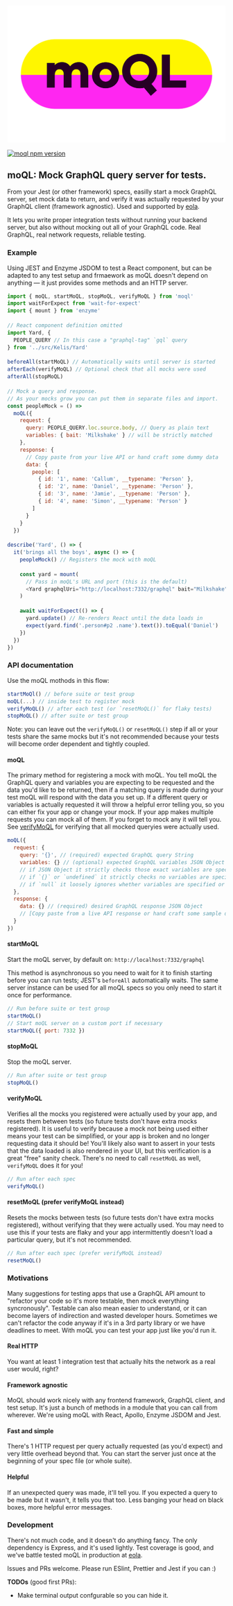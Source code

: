 <img src="./moQL.svg" alt="moQL logo" width="512"/>

[![moql npm version](https://img.shields.io/npm/v/moql.svg)](https://www.npmjs.com/package/moql)

## moQL: Mock GraphQL query server for tests.

From your Jest (or other framework) specs, easilly start a mock GraphQL server, set mock data to return, and verify it was actually requested by your GraphQL client (framework agnostic). Used and supported by [eola](https://compass.eola.co).

It lets you write proper integration tests without running your backend server, but also without mocking out all of your GraphQL code. Real GraphQL, real network requests, reliable testing.

### Example

Using JEST and Enzyme JSDOM to test a React component, but can be adapted to any test setup and frmaework as moQL doesn't depend on anything — it just provides some methods and an HTTP server.

```js
import { moQL, startMoQL, stopMoQL, verifyMoQL } from 'moql'
import waitForExpect from 'wait-for-expect'
import { mount } from 'enzyme'

// React component definition omitted
import Yard, {
  PEOPLE_QUERY // In this case a "graphql-tag" `gql` query
} from '../src/Kelis/Yard'

beforeAll(startMoQL) // Automatically waits until server is started
afterEach(verifyMoQL) // Optional check that all mocks were used
afterAll(stopMoQL)

// Mock a query and response.
// As your mocks grow you can put them in separate files and import.
const peopleMock = () =>
  moQL({
    request: {
      query: PEOPLE_QUERY.loc.source.body, // Query as plain text
      variables: { bait: 'Milkshake' } // will be strictly matched
    },
    response: {
      // Copy paste from your live API or hand craft some dummy data
      data: {
        people: [
          { id: '1', name: 'Callum', __typename: 'Person' },
          { id: '2', name: 'Daniel', __typename: 'Person' },
          { id: '3', name: 'Jamie', __typename: 'Person' },
          { id: '4', name: 'Simon', __typename: 'Person' }
        ]
      }
    }
  })

describe('Yard', () => {
  it('brings all the boys', async () => {
    peopleMock() // Registers the mock with moQL

    const yard = mount(
      // Pass in moQL's URL and port (this is the default)
      <Yard graphqlUri="http://localhost:7332/graphql" bait="Milkshake" />
    )

    await waitForExpect(() => {
      yard.update() // Re-renders React until the data loads in
      expect(yard.find('.person#p2 .name').text()).toEqual('Daniel')
    })
  })
})
```

### API documentation

Use the moQL mothods in this flow:

```js
startMoQl() // before suite or test group
moQL(...) // inside test to register mock
verifyMoQL() // after each test (or `resetMoQL()` for flaky tests)
stopMoQL() // after suite or test group
```

Note: you can leave out the `verifyMoQL()` or `resetMoQL()` step if all or your tests share the same mocks but it's not recommended because your tests will become order dependent and tightly coupled.

#### moQL

The primary method for registering a mock with moQL. You tell moQL the GraphQL query and variables you are expecting to be requested and the data you'd like to be returned, then if a matching query is made during your test moQL will respond with the data you set up. If a different query or variables is actually requested it will throw a helpful error telling you, so you can either fix your app or change your mock. If your app makes multiple requests you can mock all of them. If you forget to mock any it will tell you. See [verifyMoQL](#verifyMoQL) for verifying that all mocked queryies were actually used.

```js
moQL({
  request: {
    query: '{}', // (required) expected GraphQL query String
    variables: {} // (optional) expected GraphQL variables JSON Object
    // if JSON Object it strictly checks those exact variables are specified.
    // if `{}` or `undefined` it strictly checks no variables are specified.
    // if `null` it loosely ignores whether variables are specified or not.
  },
  response: {
    data: {} // (required) desired GraphQL response JSON Object
    // [Copy paste from a live API response or hand craft some sample data]
  }
})
```

#### startMoQL

Start the moQL server, by default on: `http://localhost:7332/graphql`

This method is asynchronous so you need to wait for it to finish starting before you can run tests; JEST's `beforeAll` automatically waits. The same server instance can be used for all moQL specs so you only need to start it once for performance.

```js
// Run before suite or test group
startMoQL()
// Start moQL server on a custom port if necessary
startMoQL({ port: 7332 })
```

#### stopMoQL

Stop the moQL server.

```js
// Run after suite or test group
stopMoQL()
```

#### verifyMoQL

Verifies all the mocks you registered were actually used by your app, and resets them between tests (so future tests don't have extra mocks registered). It is useful to verify because a mock not being used either means your test can be simplified, or your app is broken and no longer requesting data it should be! You'll likely also want to assert in your tests that the data loaded is also rendered in your UI, but this verification is a great "free" sanity check. There's no need to call `resetMoQL` as well, `verifyMoQL` does it for you!

```js
// Run after each spec
verifyMoQL()
```

#### resetMoQL (prefer verifyMoQL instead)

Resets the mocks between tests (so future tests don't have extra mocks registered), without verifying that they were actually used. You may need to use this if your tests are flaky and your app intermittently doesn't load a particular query, but it's not recommended.

```js
// Run after each spec (prefer verifyMoQL instead)
resetMoQL()
```

### Motivations

Many suggestions for testing apps that use a GraphQL API amount to "refactor your code so it's more testable, then mock everything syncronously". Testable can also mean easier to understand, or it can become layers of indirection and wasted developer hours. Sometimes we can't refactor the code anyway if it's in a 3rd party library or we have deadlines to meet. With moQL you can test your app just like you'd run it.

#### Real HTTP

You want at least 1 integration test that actually hits the network as a real user would, right?

#### Framework agnostic

MoQL should work nicely with any frontend framework, GraphQL client, and test setup. It's just a bunch of methods in a module that you can call from wherever. We're using moQL with React, Apollo, Enzyme JSDOM and Jest.

#### Fast and simple

There's 1 HTTP request per query actually requested (as you'd expect) and very little overhead beyond that. You can start the server just once at the beginning of your spec file (or whole suite).

#### Helpful

If an unexpected query was made, it'll tell you. If you expected a query to be made but it wasn't, it tells you that too. Less banging your head on black boxes, more helpful error messages.

### Development

There's not much code, and it doesn't do anything fancy. The only dependency is Express, and it's used lightly. Test coverage is good, and we've battle tested moQL in production at [eola](https://compass.eola.co).

Issues and PRs welcome. Please run ESlint, Prettier and Jest if you can :)

**TODOs** (good first PRs):

- Make terminal output confgurable so you can hide it.
